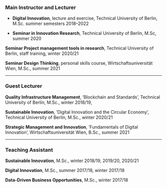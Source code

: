 ### Main Instructor and Lecturer

* **Digital Innovation**, lecture and exercise, Technical University of Berlin, M.Sc. summer
semesters 2018–2022

* **Seminar in Innovation Research**, Technical University of Berlin, M.Sc, summer 2020

**Seminar Project management tools in research**, Technical University of Berlin, staff
training, winter 2020/21

**Seminar Design Thinking**, personal skills course, Wirtschaftsuniversität Wien, M.Sc., summer
2021

***
### Guest Lecturer
**Quality Infrastructure Management**, ’Blockchain and Standards’, Technical University
of Berlin, M.Sc., winter 2018/19,

**Sustainable Innovation**, ’Digital Innovation and the Circular Economy’, Technical University
of Berlin, M.Sc., winter 2020/21

**Strategic Management and Innovation**, ’Fundamentals of Digital Innovation’, Wirtschaftsuniversität
Wien, B.Sc., summer 2021

***
### Teaching Assistant
**Sustainable Innovation**, M.Sc., winter 2018/19, 2019/20, 2020/21

**Digital Innovation**, M.Sc., summer 2017/18, winter 2017/18

**Data-Driven Business Opportunities**, M.Sc., winter 2017/18
